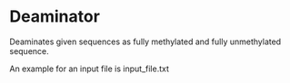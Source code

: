 # Deaminator
Deaminates given sequences as fully methylated and fully unmethylated sequence.

An example for an input file is input_file.txt
